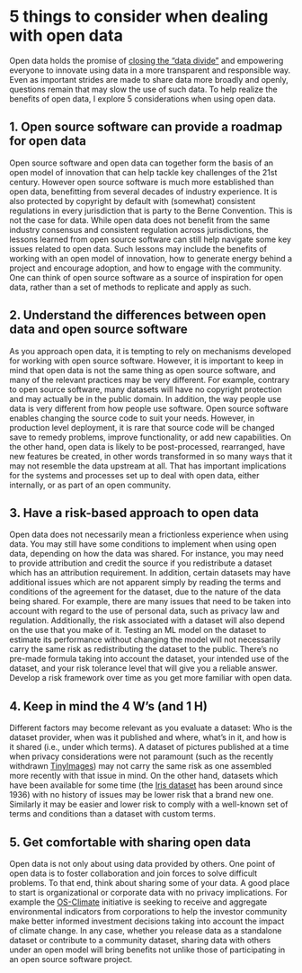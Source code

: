 # 5 things to consider when dealing with open data

[](_images/1615230393614.jpg?raw=true)

Open data holds the promise of [closing the “data divide”](https://news.microsoft.com/opendata/) and empowering everyone to innovate using data in a more transparent and responsible way. Even as important strides are made to share data more broadly and openly, questions remain that may slow the use of such data. To help realize the benefits of open data, I explore 5 considerations when using open data.

## 1. Open source software can provide a roadmap for open data
Open source software and open data can together form the basis of an open model of innovation that can help tackle key challenges of the 21st century. However open source software is much more established than open data, benefitting from several decades of industry experience. It is also protected by copyright by default with (somewhat) consistent regulations in every jurisdiction that is party to the Berne Convention. This is not the case for data. While open data does not benefit from the same industry consensus and consistent regulation across jurisdictions, the lessons learned from open source software can still help navigate some key issues related to open data. Such lessons may include the benefits of working with an open model of innovation, how to generate energy behind a project and encourage adoption, and how to engage with the community. One can think of open source software as a source of inspiration for open data, rather than a set of methods to replicate and apply as such.

## 2. Understand the differences between open data and open source software
As you approach open data, it is tempting to rely on mechanisms developed for working with open source software. However, it is important to keep in mind that open data is not the same thing as open source software, and many of the relevant practices may be very different. For example, contrary to open source software, many datasets will have no copyright protection and may actually be in the public domain. In addition, the way people use data is very different from how people use software. Open source software enables changing the source code to suit your needs. However, in production level deployment, it is rare that source code will be changed save to remedy problems, improve functionality, or add new capabilities. On the other hand, open data is likely to be post-processed, rearranged, have new features be created, in other words transformed in so many ways that it may not resemble the data upstream at all. That has important implications for the systems and processes set up to deal with open data, either internally, or as part of an open community.

## 3. Have a risk-based approach to open data
Open data does not necessarily mean a frictionless experience when using data. You may still have some conditions to implement when using open data, depending on how the data was shared. For instance, you may need to provide attribution and credit the source if you redistribute a dataset which has an attribution requirement. In addition, certain datasets may have additional issues which are not apparent simply by reading the terms and conditions of the agreement for the dataset, due to the nature of the data being shared. For example, there are many issues that need to be taken into account with regard to the use of personal data, such as privacy law and regulation. Additionally, the risk associated with a dataset will also depend on the use that you make of it. Testing an ML model on the dataset to estimate its performance without changing the model will not necessarily carry the same risk as redistributing the dataset to the public. There’s no pre-made formula taking into account the dataset, your intended use of the dataset, and your risk tolerance level that will give you a reliable answer. Develop a risk framework over time as you get more familiar with open data.

## 4. Keep in mind the 4 W’s (and 1 H)
Different factors may become relevant as you evaluate a dataset: Who is the dataset provider, when was it published and where, what’s in it, and how is it shared (i.e., under which terms). A dataset of pictures published at a time when privacy considerations were not paramount (such as the recently withdrawn [TinyImages](https://groups.csail.mit.edu/vision/TinyImages/)) may not carry the same risk as one assembled more recently with that issue in mind. On the other hand, datasets which have been available for some time (the [Iris dataset](http://archive.ics.uci.edu/ml/datasets/Iris) has been around since 1936) with no history of issues may be lower risk that a brand new one. Similarly it may be easier and lower risk to comply with a well-known set of terms and conditions than a dataset with custom terms.

## 5. Get comfortable with sharing open data
Open data is not only about using data provided by others. One point of open data is to foster collaboration and join forces to solve difficult problems. To that end, think about sharing some of your data. A good place to start is organizational or corporate data with no privacy implications. For example the [OS-Climate](https://www.os-climate.org/) initiative is seeking to receive and aggregate environmental indicators from corporations to help the investor community make better informed investment decisions taking into account the impact of climate change. In any case, whether you release data as a standalone dataset or contribute to a community dataset, sharing data with others under an open model will bring benefits not unlike those of participating in an open source software project.
